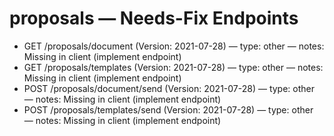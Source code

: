 # proposals — Needs-Fix Endpoints

- GET /proposals/document (Version: 2021-07-28) — type: other — notes: Missing in client (implement endpoint)
- GET /proposals/templates (Version: 2021-07-28) — type: other — notes: Missing in client (implement endpoint)
- POST /proposals/document/send (Version: 2021-07-28) — type: other — notes: Missing in client (implement endpoint)
- POST /proposals/templates/send (Version: 2021-07-28) — type: other — notes: Missing in client (implement endpoint)
